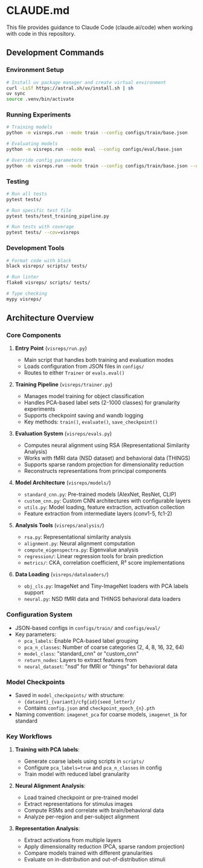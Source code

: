 # CLAUDE.md

This file provides guidance to Claude Code (claude.ai/code) when working with code in this repository.

## Development Commands

### Environment Setup
```bash
# Install uv package manager and create virtual environment
curl -LsSf https://astral.sh/uv/install.sh | sh
uv sync
source .venv/bin/activate
```

### Running Experiments
```bash
# Training models
python -m visreps.run --mode train --config configs/train/base.json

# Evaluating models
python -m visreps.run --mode eval --config configs/eval/base.json

# Override config parameters
python -m visreps.run --mode train --config configs/train/base.json --override learning_rate=0.01 num_epochs=20
```

### Testing
```bash
# Run all tests
pytest tests/

# Run specific test file
pytest tests/test_training_pipeline.py

# Run tests with coverage
pytest tests/ --cov=visreps
```

### Development Tools
```bash
# Format code with black
black visreps/ scripts/ tests/

# Run linter
flake8 visreps/ scripts/ tests/

# Type checking
mypy visreps/
```

## Architecture Overview

### Core Components

1. **Entry Point** (`visreps/run.py`)
   - Main script that handles both training and evaluation modes
   - Loads configuration from JSON files in `configs/`
   - Routes to either `Trainer` or `evals.eval()`

2. **Training Pipeline** (`visreps/trainer.py`)
   - Manages model training for object classification
   - Handles PCA-based label sets (2-1000 classes) for granularity experiments
   - Supports checkpoint saving and wandb logging
   - Key methods: `train()`, `evaluate()`, `save_checkpoint()`

3. **Evaluation System** (`visreps/evals.py`)
   - Computes neural alignment using RSA (Representational Similarity Analysis)
   - Works with fMRI data (NSD dataset) and behavioral data (THINGS)
   - Supports sparse random projection for dimensionality reduction
   - Reconstructs representations from principal components

4. **Model Architecture** (`visreps/models/`)
   - `standard_cnn.py`: Pre-trained models (AlexNet, ResNet, CLIP)
   - `custom_cnn.py`: Custom CNN architectures with configurable layers
   - `utils.py`: Model loading, feature extraction, activation collection
   - Feature extraction from intermediate layers (conv1-5, fc1-2)

5. **Analysis Tools** (`visreps/analysis/`)
   - `rsa.py`: Representational similarity analysis
   - `alignment.py`: Neural alignment computation
   - `compute_eigenspectra.py`: Eigenvalue analysis
   - `regression/`: Linear regression tools for brain prediction
   - `metrics/`: CKA, correlation coefficient, R² score implementations

6. **Data Loading** (`visreps/dataloaders/`)
   - `obj_cls.py`: ImageNet and Tiny-ImageNet loaders with PCA labels support
   - `neural.py`: NSD fMRI data and THINGS behavioral data loaders

### Configuration System

- JSON-based configs in `configs/train/` and `configs/eval/`
- Key parameters:
  - `pca_labels`: Enable PCA-based label grouping
  - `pca_n_classes`: Number of coarse categories (2, 4, 8, 16, 32, 64)
  - `model_class`: "standard_cnn" or "custom_cnn"
  - `return_nodes`: Layers to extract features from
  - `neural_dataset`: "nsd" for fMRI or "things" for behavioral data

### Model Checkpoints

- Saved in `model_checkpoints/` with structure:
  - `{dataset}_{variant}/cfg{id}{seed_letter}/`
  - Contains `config.json` and `checkpoint_epoch_{n}.pth`
- Naming convention: `imagenet_pca` for coarse models, `imagenet_1k` for standard

### Key Workflows

1. **Training with PCA labels**:
   - Generate coarse labels using scripts in `scripts/`
   - Configure `pca_labels=true` and `pca_n_classes` in config
   - Train model with reduced label granularity

2. **Neural Alignment Analysis**:
   - Load trained checkpoint or pre-trained model
   - Extract representations for stimulus images
   - Compute RSMs and correlate with brain/behavioral data
   - Analyze per-region and per-subject alignment

3. **Representation Analysis**:
   - Extract activations from multiple layers
   - Apply dimensionality reduction (PCA, sparse random projection)
   - Compare models trained with different granularities
   - Evaluate on in-distribution and out-of-distribution stimuli